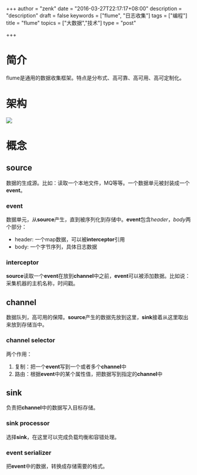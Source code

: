 +++
author = "zenk"
date = "2016-03-27T22:17:17+08:00"
description = "description"
draft = false
keywords = ["flume", "日志收集"]
tags = ["编程"]
title = "flume"
topics = ["大数据","技术"]
type = "post"

+++
# 简介

flume是通用的数据收集框架。特点是分布式、高可靠、高可用、高可定制化。

# 架构

![](/imgs/flume.dot.png)

# 概念

## source

数据的生成源。比如：读取一个本地文件，MQ等等。一个数据单元被封装成一个**event**。

### event

数据单元，从**source**产生，直到被序列化到存储中。**event**包含*header*，*body*两个部分：

* header: 一个map数据，可以被**interceptor**引用
* body: 一个字节序列，具体日志数据

### interceptor

**source**读取一个**event**在放到**channel**中之前，**event**可以被添加数据。比如说：采集机器的主机名称，时间戳。

## channel

数据队列，高可用的保障。**source**产生的数据先放到这里，**sink**接着从这里取出来放到存储当中。

### channel selector

两个作用：

1. 复制：把一个**event**写到一个或者多个**channel**中
2. 路由：根据**event**中的某个属性值，把数据写到指定的**channel**中

## sink

负责把**channel**中的数据写入目标存储。

### sink processor

选择**sink**，在这里可以完成负载均衡和容错处理。

### event serializer

把**event**中的数据，转换成存储需要的格式。
